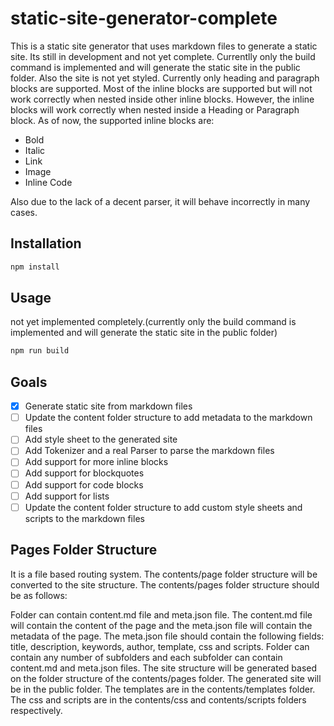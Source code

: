 # static-site-generator-complete

This is a static site generator that uses markdown files to generate a static site. Its still in development and not yet complete. Currentlly only the build command is implemented and will generate the static site in the public folder. Also the site is not yet styled. Currently only heading and paragraph blocks are supported. Most of the inline blocks are supported but will not work correctly when nested inside other inline blocks. However, the inline blocks will work correctly when nested inside a Heading or Paragraph block. As of now, the supported inline blocks are:

-   Bold
-   Italic
-   Link
-   Image
-   Inline Code

Also due to the lack of a decent parser, it will behave incorrectly in many cases.

## Installation

```bash
npm install
```

## Usage

not yet implemented completely.(currently only the build command is implemented and will generate the static site in the public folder)

```bash
npm run build
```

## Goals

-   [x] Generate static site from markdown files
-   [ ] Update the content folder structure to add metadata to the markdown files
-   [ ] Add style sheet to the generated site
-   [ ] Add Tokenizer and a real Parser to parse the markdown files
-   [ ] Add support for more inline blocks
-   [ ] Add support for blockquotes
-   [ ] Add support for code blocks
-   [ ] Add support for lists
-   [ ] Update the content folder structure to add custom style sheets and scripts to the markdown files

## Pages Folder Structure

It is a file based routing system. The contents/page folder structure will be converted to the site structure. The contents/pages folder structure should be as follows:

Folder can contain content.md file and meta.json file. The content.md file will contain the content of the page and the meta.json file will contain the metadata of the page. The meta.json file should contain the following fields: title, description, keywords, author, template, css and scripts. Folder can contain any number of subfolders and each subfolder can contain content.md and meta.json files. The site structure will be generated based on the folder structure of the contents/pages folder. The generated site will be in the public folder. The templates are in the contents/templates folder. The css and scripts are in the contents/css and contents/scripts folders respectively.
